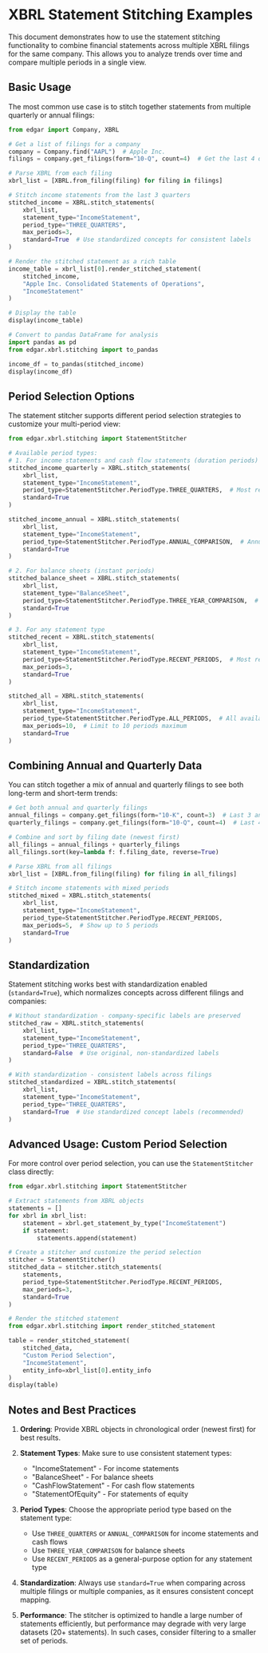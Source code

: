 # XBRL Statement Stitching Examples

This document demonstrates how to use the statement stitching functionality to combine financial statements across multiple XBRL filings for the same company. This allows you to analyze trends over time and compare multiple periods in a single view.

## Basic Usage

The most common use case is to stitch together statements from multiple quarterly or annual filings:

```python
from edgar import Company, XBRL

# Get a list of filings for a company
company = Company.find("AAPL")  # Apple Inc.
filings = company.get_filings(form="10-Q", count=4)  # Get the last 4 quarterly filings

# Parse XBRL from each filing
xbrl_list = [XBRL.from_filing(filing) for filing in filings]

# Stitch income statements from the last 3 quarters
stitched_income = XBRL.stitch_statements(
    xbrl_list,
    statement_type="IncomeStatement",
    period_type="THREE_QUARTERS",
    max_periods=3,
    standard=True  # Use standardized concepts for consistent labels
)

# Render the stitched statement as a rich table
income_table = xbrl_list[0].render_stitched_statement(
    stitched_income,
    "Apple Inc. Consolidated Statements of Operations",
    "IncomeStatement"
)

# Display the table
display(income_table)

# Convert to pandas DataFrame for analysis
import pandas as pd
from edgar.xbrl.stitching import to_pandas

income_df = to_pandas(stitched_income)
display(income_df)
```

## Period Selection Options

The statement stitcher supports different period selection strategies to customize your multi-period view:

```python
from edgar.xbrl.stitching import StatementStitcher

# Available period types:
# 1. For income statements and cash flow statements (duration periods)
stitched_income_quarterly = XBRL.stitch_statements(
    xbrl_list,
    statement_type="IncomeStatement",
    period_type=StatementStitcher.PeriodType.THREE_QUARTERS,  # Most recent 3 quarters
    standard=True
)

stitched_income_annual = XBRL.stitch_statements(
    xbrl_list,
    statement_type="IncomeStatement",
    period_type=StatementStitcher.PeriodType.ANNUAL_COMPARISON,  # Annual periods only
    standard=True
)

# 2. For balance sheets (instant periods)
stitched_balance_sheet = XBRL.stitch_statements(
    xbrl_list,
    statement_type="BalanceSheet",
    period_type=StatementStitcher.PeriodType.THREE_YEAR_COMPARISON,  # Last 3 year-ends
    standard=True
)

# 3. For any statement type
stitched_recent = XBRL.stitch_statements(
    xbrl_list,
    statement_type="IncomeStatement",
    period_type=StatementStitcher.PeriodType.RECENT_PERIODS,  # Most recent periods (default)
    max_periods=3,
    standard=True
)

stitched_all = XBRL.stitch_statements(
    xbrl_list,
    statement_type="IncomeStatement",
    period_type=StatementStitcher.PeriodType.ALL_PERIODS,  # All available periods
    max_periods=10,  # Limit to 10 periods maximum
    standard=True
)
```

## Combining Annual and Quarterly Data

You can stitch together a mix of annual and quarterly filings to see both long-term and short-term trends:

```python
# Get both annual and quarterly filings
annual_filings = company.get_filings(form="10-K", count=3)  # Last 3 annual filings
quarterly_filings = company.get_filings(form="10-Q", count=4)  # Last 4 quarterly filings

# Combine and sort by filing date (newest first)
all_filings = annual_filings + quarterly_filings
all_filings.sort(key=lambda f: f.filing_date, reverse=True)

# Parse XBRL from all filings
xbrl_list = [XBRL.from_filing(filing) for filing in all_filings]

# Stitch income statements with mixed periods
stitched_mixed = XBRL.stitch_statements(
    xbrl_list,
    statement_type="IncomeStatement",
    period_type=StatementStitcher.PeriodType.RECENT_PERIODS,
    max_periods=5,  # Show up to 5 periods
    standard=True
)
```

## Standardization

Statement stitching works best with standardization enabled (`standard=True`), which normalizes concepts across different filings and companies:

```python
# Without standardization - company-specific labels are preserved
stitched_raw = XBRL.stitch_statements(
    xbrl_list,
    statement_type="IncomeStatement",
    period_type="THREE_QUARTERS",
    standard=False  # Use original, non-standardized labels
)

# With standardization - consistent labels across filings
stitched_standardized = XBRL.stitch_statements(
    xbrl_list,
    statement_type="IncomeStatement",
    period_type="THREE_QUARTERS",
    standard=True  # Use standardized concept labels (recommended)
)
```

## Advanced Usage: Custom Period Selection

For more control over period selection, you can use the `StatementStitcher` class directly:

```python
from edgar.xbrl.stitching import StatementStitcher

# Extract statements from XBRL objects
statements = []
for xbrl in xbrl_list:
    statement = xbrl.get_statement_by_type("IncomeStatement")
    if statement:
        statements.append(statement)

# Create a stitcher and customize the period selection
stitcher = StatementStitcher()
stitched_data = stitcher.stitch_statements(
    statements,
    period_type=StatementStitcher.PeriodType.RECENT_PERIODS,
    max_periods=3,
    standard=True
)

# Render the stitched statement
from edgar.xbrl.stitching import render_stitched_statement

table = render_stitched_statement(
    stitched_data,
    "Custom Period Selection",
    "IncomeStatement",
    entity_info=xbrl_list[0].entity_info
)
display(table)
```

## Notes and Best Practices

1. **Ordering**: Provide XBRL objects in chronological order (newest first) for best results.

2. **Statement Types**: Make sure to use consistent statement types:
   - "IncomeStatement" - For income statements
   - "BalanceSheet" - For balance sheets
   - "CashFlowStatement" - For cash flow statements
   - "StatementOfEquity" - For statements of equity

3. **Period Types**: Choose the appropriate period type based on the statement type:
   - Use `THREE_QUARTERS` or `ANNUAL_COMPARISON` for income statements and cash flows
   - Use `THREE_YEAR_COMPARISON` for balance sheets
   - Use `RECENT_PERIODS` as a general-purpose option for any statement type

4. **Standardization**: Always use `standard=True` when comparing across multiple filings or multiple companies, as it ensures consistent concept mapping.

5. **Performance**: The stitcher is optimized to handle a large number of statements efficiently, but performance may degrade with very large datasets (20+ statements). In such cases, consider filtering to a smaller set of periods.